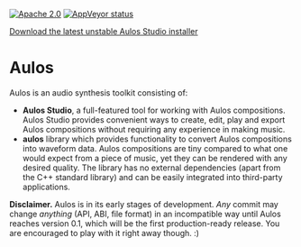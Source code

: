 [![Apache 2.0](https://img.shields.io/badge/License-Apache%202.0-blue.svg)](LICENSE)
[![AppVeyor status](https://ci.appveyor.com/api/projects/status/kha9y50o39k3uscu?svg=true)](https://ci.appveyor.com/project/blagodarin/aulos)

[Download the latest unstable Aulos Studio installer](https://ci.appveyor.com/api/projects/blagodarin/aulos/artifacts/AulosStudio-0.0.2-unstable.exe?branch=master&job=Environment%3A%20CONFIG%3DRelease%2C%20ARCH%3Damd64%2C%20QTDIR%3DC%3A%5CQt%5C5.13.2%5Cmsvc2017_64%2C%20INSTALLER%3DON)


# Aulos

Aulos is an audio synthesis toolkit consisting of:
* **Aulos Studio**, a full-featured tool for working with Aulos compositions.
  Aulos Studio provides convenient ways to create, edit, play and export Aulos compositions
  without requiring any experience in making music.
* **aulos** library which provides functionality to convert Aulos compositions into waveform data.
  Aulos compositions are tiny compared to what one would expect from a piece of music,
  yet they can be rendered with any desired quality.
  The library has no external dependencies (apart from the C++ standard library)
  and can be easily integrated into third-party applications.

**Disclaimer.** Aulos is in its early stages of development.
*Any* commit may change *anything* (API, ABI, file format) in an incompatible way
until Aulos reaches version 0.1, which will be the first production-ready release.
You are encouraged to play with it right away though. :)
